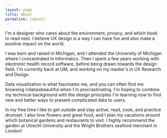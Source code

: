 ```yaml
---
layout: page
title: About
permalink: /about/
---
```


I'm a designer who cares about the environment, privacy, and which book to read next. I believe UX design is a way I can have fun and also make a positive impact on the world.

I was born and raised in Michigan, and I attended the University of Michigan where I concentrated in Informatics. Then I spent a few years working with electronic health record software, before being drawn towards the design field. I'm currently back at UM, and working on my master's in UX Research and Design.

Data visualization is what fascinates me, and you can often find me browsing r/dataisbeautiful when I'm procrastinating. I'm hoping to combine my technical background with the design principles I'm learning now to find new and better ways to present complicated data to users.

In my free time I like to get outside and stay active, read, cook, and practice drumset. I also love flowers and great food, and I plan my vacations around which botanical gardens and restaurants to visit. I highly recommend the garden at Utrecht University and the Wright Brothers seafood merchant in London!
